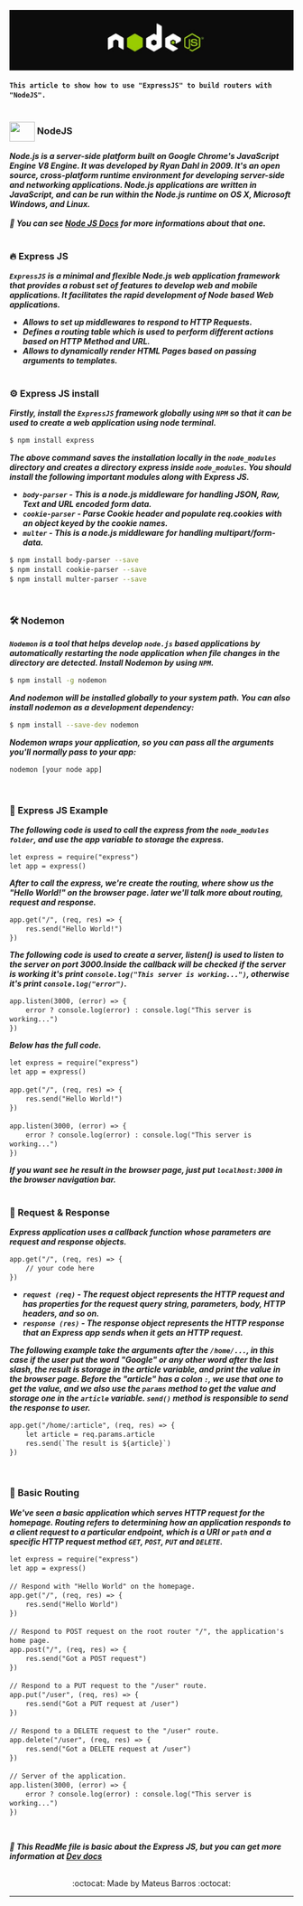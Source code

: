 ![](https://github.com/Mateus20Barros/Express.js/blob/main/assets/nodejs.jpeg) <br> 

__``This article to show how to use "ExpressJS" to build routers with "NodeJS".``__ <br><br>

### <img src="https://cdn.jsdelivr.net/gh/devicons/devicon/icons/nodejs/nodejs-original.svg" height="35" width="45" align="center" /> NodeJS <br>

___Node.js is a server-side platform built on Google Chrome's JavaScript Engine V8 Engine. It was developed by Ryan Dahl in 2009.
It's an open source, cross-platform runtime environment for developing server-side and networking applications.
Node.js applications are written in JavaScript, and can be run within the Node.js runtime on OS X, Microsoft Windows, and Linux. <br><br>
📜 You can see [Node JS Docs](https://nodejs.org/en/docs/guides/) for more informations about that one.___ <br><br>


### 🔥 Express JS <br>

___``ExpressJS`` is a minimal and flexible Node.js web application framework that provides a robust set of features to develop web and mobile applications.
It facilitates the rapid development of Node based Web applications.___

* ___Allows to set up middlewares to respond to HTTP Requests.___
* ___Defines a routing table which is used to perform different actions based on HTTP Method and URL.___
* ___Allows to dynamically render HTML Pages based on passing arguments to templates.___ <br><br>

### ⚙️ Express JS install <br>

___Firstly, install the ``ExpressJS`` framework globally using ``NPM`` so that it can be used to create a web application using node terminal.___

```bash
$ npm install express
```

___The above command saves the installation locally in the ``node_modules`` directory and creates a directory express inside ``node_modules``.
You should install the following important modules along with Express JS.___

* ___``body-parser`` - This is a node.js middleware for handling JSON, Raw, Text and URL encoded form data.___
* ___``cookie-parser`` - Parse Cookie header and populate req.cookies with an object keyed by the cookie names.___
* ___``multer`` - This is a node.js middleware for handling multipart/form-data.___

```bash
$ npm install body-parser --save
$ npm install cookie-parser --save
$ npm install multer-parser --save
```
<br>

### 🛠️ Nodemon

___``Nodemon`` is a tool that helps develop ``node.js`` based applications by automatically restarting the node application when file changes in the directory are detected.
Install Nodemon by using ``NPM``.___

```bash
$ npm install -g nodemon
```

___And nodemon will be installed globally to your system path. You can also install nodemon as a development dependency:___

```bash
$ npm install --save-dev nodemon
```

___Nodemon wraps your application, so you can pass all the arguments you'll normally pass to your app:___

```bash 
nodemon [your node app]
```
<br>

### 🚀 Express JS Example <br>

___The following code is used to call the express from the ``node_modules folder``, and use the app variable to storage the express.___

```JS
let express = require("express")
let app = express()
```

___After to call the express, we're create the routing, where show us the "Hello World!" on the browser page. later we'll talk more about routing, request and response.___

```JS
app.get("/", (req, res) => {
    res.send("Hello World!")
})
```

___The following code is used to create a server, listen() is used to listen to the server on port 3000.Inside the callback will be checked if the server is working it's print ``console.log("This server is working...")``, otherwise it's print ``console.log("error")``.___

```JS
app.listen(3000, (error) => {
    error ? console.log(error) : console.log("This server is working...")
})
```

___Below has the full code.___

```JS
let express = require("express")
let app = express()

app.get("/", (req, res) => {
    res.send("Hello World!")
})

app.listen(3000, (error) => {
    error ? console.log(error) : console.log("This server is working...")
})
```

___If you want see he result in the browser page, just put ``localhost:3000`` in the browser navigation bar.___ <br><br>

### 🎲 Request & Response <br>

___Express application uses a callback function whose parameters are request and response objects.___

```JS
app.get("/", (req, res) => {
    // your code here
})
```

* ___``request (req)`` - The request object represents the HTTP request and has properties for the request query string, parameters, body, HTTP headers, and so on.___
* ___``response (res)`` - The response object represents the HTTP response that an Express app sends when it gets an HTTP request.___


___The following example take the arguments after the ``/home/...``, in this case if the user put the word "Google" or any other word after the last slash, the result is storage in the article variable, and print the value in the browser page. Before the "article" has a colon ``:``, we use that one to get the value, and we also use the ``params`` method to get the value and storage one in the ``article`` variable. ``send()`` method is responsible to send the response to user.___

```JS
app.get("/home/:article", (req, res) => {
    let article = req.params.article
    res.send(`The result is ${article}`)
})
```
<br>

### 🧭 Basic Routing <br>

___We've seen a basic application which serves HTTP request for the homepage. Routing refers to determining how an application responds to a client request to a particular endpoint, which is a URI or ``path`` and a specific HTTP request method ``GET``, ``POST``, ``PUT`` and ``DELETE``.___

```JS
let express = require("express")
let app = express()

// Respond with "Hello World" on the homepage.
app.get("/", (req, res) => {
    res.send("Hello World")
})

// Respond to POST request on the root router "/", the application's home page.
app.post("/", (req, res) => {
    res.send("Got a POST request")
})

// Respond to a PUT request to the "/user" route.
app.put("/user", (req, res) => {
    res.send("Got a PUT request at /user")
})

// Respond to a DELETE request to the "/user" route.
app.delete("/user", (req, res) => {
    res.send("Got a DELETE request at /user")
})

// Server of the application.
app.listen(3000, (error) => {
    error ? console.log(error) : console.log("This server is working...")
})
```
<br>

___🎯 This ReadMe file is basic about the Express JS, but you can get more information at [Dev docs](https://devdocs.io/express/)___

<br>

<div align="center">
    :octocat: Made by Mateus Barros :octocat:
</div>
  
---
